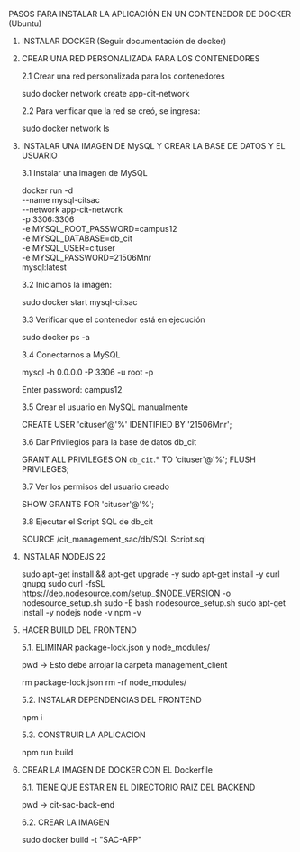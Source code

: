 PASOS PARA INSTALAR LA APLICACIÓN EN UN CONTENEDOR DE DOCKER (Ubuntu)

1. INSTALAR DOCKER (Seguir documentación de docker)

2. CREAR UNA RED PERSONALIZADA PARA LOS CONTENEDORES

    2.1 Crear una red personalizada para los contenedores
   
    sudo docker network create app-cit-network
   
    2.2 Para verificar que la red se creó, se ingresa:
   
    sudo docker network ls

3. INSTALAR UNA IMAGEN DE MySQL Y CREAR LA BASE DE DATOS Y EL USUARIO

   3.1 Instalar una imagen de MySQL
   
   docker run -d \
  --name mysql-citsac \
  --network app-cit-network \
  -p 3306:3306 \
  -e MYSQL_ROOT_PASSWORD=campus12 \
  -e MYSQL_DATABASE=db_cit \
  -e MYSQL_USER=cituser \
  -e MYSQL_PASSWORD=21506Mnr \
  mysql:latest
  
    3.2 Iniciamos la imagen:
  
    sudo docker start mysql-citsac
  
  
    3.3 Verificar que el contenedor está en ejecución
  
    sudo docker ps -a
  
    3.4 Conectarnos a MySQL 
  
    mysql -h 0.0.0.0 -P 3306 -u root -p 
  
    Enter password: campus12
  

    3.5 Crear el usuario en MySQL manualmente
  
    CREATE USER 'cituser'@'%' IDENTIFIED BY '21506Mnr';
  
    3.6 Dar Privilegios para la base de datos db_cit
  
    GRANT ALL PRIVILEGES ON `db_cit`.* TO 'cituser'@'%';
    FLUSH PRIVILEGES;
  
    3.7 Ver los permisos del usuario creado
  
    SHOW GRANTS FOR 'cituser'@'%';
  
    3.8 Ejecutar el Script SQL de db_cit
  
    SOURCE /cit_management_sac/db/SQL Script.sql

4. INSTALAR NODEJS 22

   sudo apt-get install && apt-get upgrade -y
   sudo apt-get install -y curl gnupg
   sudo curl -fsSL https://deb.nodesource.com/setup_$NODE_VERSION -o nodesource_setup.sh
   sudo -E bash nodesource_setup.sh
   sudo apt-get install -y nodejs
   node -v
   npm -v

5. HACER BUILD DEL FRONTEND
    
    5.1. ELIMINAR package-lock.json y node_modules/
    
    pwd -> Esto debe arrojar la carpeta management_client

    rm package-lock.json
    rm -rf node_modules/

    5.2. INSTALAR DEPENDENCIAS DEL FRONTEND

    npm i

    5.3. CONSTRUIR LA APLICACION

    npm run build

6. CREAR LA IMAGEN DE DOCKER CON EL Dockerfile

    6.1. TIENE QUE ESTAR EN EL DIRECTORIO RAIZ DEL BACKEND
    
    pwd -> cit-sac-back-end

    6.2. CREAR LA IMAGEN

    sudo docker build -t "SAC-APP"
